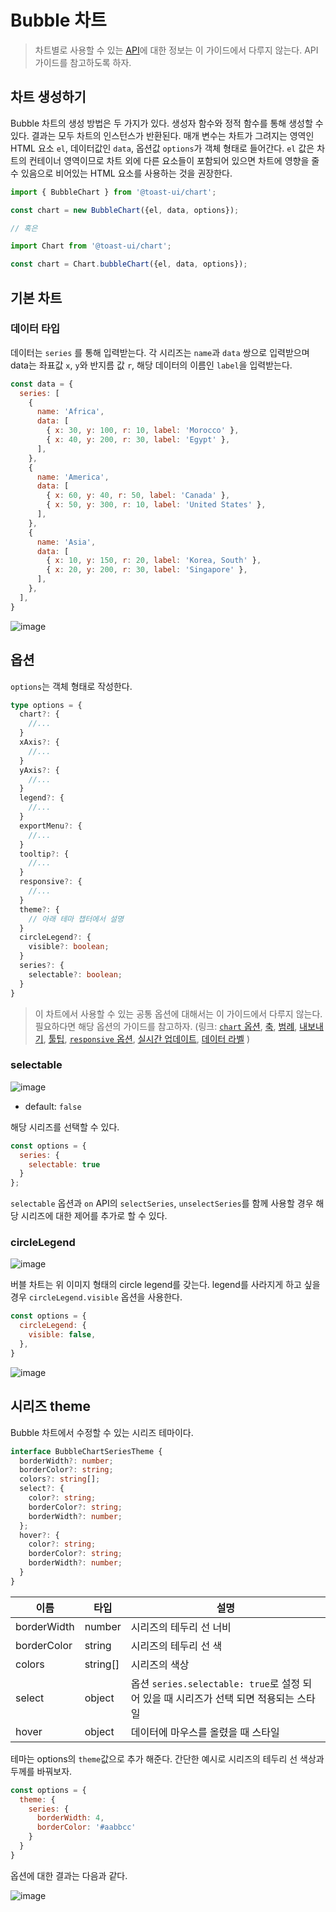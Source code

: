 # Bubble 차트

> 차트별로 사용할 수 있는 [API](./common-api.md)에 대한 정보는 이 가이드에서 다루지 않는다. API 가이드를 참고하도록 하자.

## 차트 생성하기

Bubble 차트의 생성 방법은 두 가지가 있다. 생성자 함수와 정적 함수를 통해 생성할 수 있다. 결과는 모두 차트의 인스턴스가 반환된다. 매개 변수는 차트가 그려지는 영역인 HTML 요소 `el`, 데이터값인 `data`, 옵션값 `options`가 객체 형태로 들어간다. `el` 값은 차트의 컨테이너 영역이므로 차트 외에 다른 요소들이 포함되어 있으면 차트에 영향을 줄 수 있음으로 비어있는 HTML 요소를 사용하는 것을 권장한다.

```js
import { BubbleChart } from '@toast-ui/chart';

const chart = new BubbleChart({el, data, options});

// 혹은 

import Chart from '@toast-ui/chart';

const chart = Chart.bubbleChart({el, data, options});
```

## 기본 차트

### 데이터 타입

데이터는 `series` 를 통해 입력받는다. 각 시리즈는 `name`과 `data` 쌍으로 입력받으며 data는 좌표값 `x`, `y`와 반지름 값 `r`, 해당 데이터의 이름인 `label`을 입력받는다.

```js
const data = {
  series: [
    {
      name: 'Africa',
      data: [
        { x: 30, y: 100, r: 10, label: 'Morocco' },
        { x: 40, y: 200, r: 30, label: 'Egypt' },
      ],
    },
    {
      name: 'America',
      data: [
        { x: 60, y: 40, r: 50, label: 'Canada' },
        { x: 50, y: 300, r: 10, label: 'United States' },
      ],
    },
    {
      name: 'Asia',
      data: [
        { x: 10, y: 150, r: 20, label: 'Korea, South' },
        { x: 20, y: 200, r: 30, label: 'Singapore' },
      ],
    },
  ],
}
```

![image](https://user-images.githubusercontent.com/35371660/102034986-abe99200-3e02-11eb-85d7-5128b90e2999.png)

## 옵션 

`options`는 객체 형태로 작성한다.

```ts
type options = {
  chart?: {
    //...
  }
  xAxis?: {
    //...
  }
  yAxis?: {
    //...
  }
  legend?: {
    //...
  }
  exportMenu?: {
    //...
  }
  tooltip?: {
    //...
  }
  responsive?: {
    //...
  }
  theme?: {
    // 아래 테마 챕터에서 설명
  }
  circleLegend?: {
    visible?: boolean;
  }
  series?: {
    selectable?: boolean;
  }
}
```

> 이 차트에서 사용할 수 있는 공통 옵션에 대해서는 이 가이드에서 다루지 않는다. 필요하다면 해당 옵션의 가이드를 참고하자.
> (링크: 
> [`chart` 옵션](./common-chart-options.md),
> [축](./common-axes.md), 
> [범례](./common-legend.md), 
> [내보내기](./common-exportMenu.md),
> [툴팁](./common-tooltip.md),
> [`responsive` 옵션](./common-responsive-options.md), 
> [실시간 업데이트](./common-liveUpdate-options.md),
> [데이터 라벨](./common-dataLabels-options.md)
> )

### selectable

![image](https://user-images.githubusercontent.com/35371660/102035488-d425c080-3e03-11eb-9ebc-f974e4c7bb97.png)

* default: `false`

해당 시리즈를 선택할 수 있다.

```js
const options = {
  series: {
    selectable: true
  }
};
```

`selectable` 옵션과 `on` API의 `selectSeries`, `unselectSeries`를 함께 사용할 경우 해당 시리즈에 대한 제어를 추가로 할 수 있다.

### circleLegend

![image](https://user-images.githubusercontent.com/35371660/102035570-ff101480-3e03-11eb-9e73-bbb43e4b1353.png)

버블 차트는 위 이미지 형태의 circle legend를 갖는다. legend를 사라지게 하고 싶을 경우 `circleLegend.visible` 옵션을 사용한다.

```js
const options = {
  circleLegend: {
    visible: false,
  },
}
```

![image](https://user-images.githubusercontent.com/35371660/102035692-6332d880-3e04-11eb-80fa-c4f2df8be421.png)


## 시리즈 theme

Bubble 차트에서 수정할 수 있는 시리즈 테마이다.

```ts
interface BubbleChartSeriesTheme {
  borderWidth?: number;
  borderColor?: string;
  colors?: string[];
  select?: {
    color?: string;
    borderColor?: string;
    borderWidth?: number;
  };
  hover?: {
    color?: string;
    borderColor?: string;
    borderWidth?: number;
  }
}
```

| 이름 | 타입 | 설명 |
| --- | --- | --- |
| borderWidth | number | 시리즈의 테두리 선 너비 |
| borderColor | string | 시리즈의 테두리 선 색 |
| colors | string[] | 시리즈의 색상 |
| select | object | 옵션 `series.selectable: true`로 설정 되어 있을 때 시리즈가 선택 되면 적용되는 스타일 |
| hover | object | 데이터에 마우스를 올렸을 때 스타일 | 

테마는 options의 `theme`값으로 추가 해준다. 간단한 예시로 시리즈의 테두리 선 색상과 두께를 바꿔보자.

```js
const options = {
  theme: {
    series: {
      borderWidth: 4,
      borderColor: '#aabbcc'
    }
  }
}
```

옵션에 대한 결과는 다음과 같다.

![image](https://user-images.githubusercontent.com/35371660/102056271-773fff80-3e2f-11eb-8aec-157d1e172324.png)
